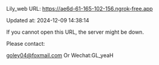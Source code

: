 Lily_web URL: https://ae6d-61-165-102-156.ngrok-free.app

Updated at: 2024-12-09 14:38:14

If you cannot open this URL, the server might be down.

Please contact: 

goley04@foxmail.com Or Wechat:GL_yeaH
